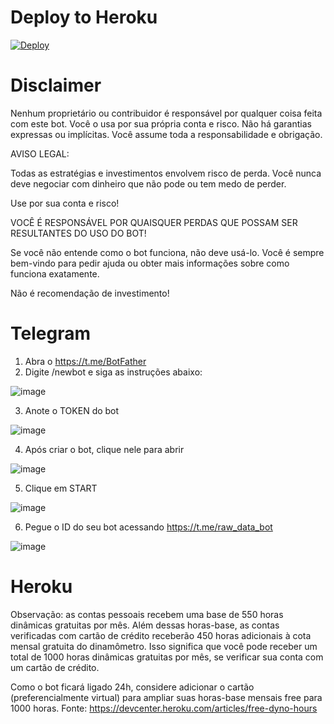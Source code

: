 # Deploy to Heroku
[![Deploy](https://www.herokucdn.com/deploy/button.svg)](https://heroku.com/deploy?template=https://github.com/itxtoledo/biscoint-bot)

# Disclaimer
Nenhum proprietário ou contribuidor é responsável por qualquer coisa feita com este bot. Você o usa por sua própria conta e risco. Não há garantias expressas ou implícitas. Você assume toda a responsabilidade e obrigação.

AVISO LEGAL:

Todas as estratégias e investimentos envolvem risco de perda. Você nunca deve negociar com dinheiro que não pode ou tem medo de perder.

Use por sua conta e risco! 

VOCÊ É RESPONSÁVEL POR QUAISQUER PERDAS QUE POSSAM SER RESULTANTES DO USO DO BOT!

Se você não entende como o bot funciona, não deve usá-lo. Você é sempre bem-vindo para pedir ajuda ou obter mais informações sobre como funciona exatamente.

Não é recomendação de investimento!

# Telegram
1. Abra o https://t.me/BotFather
2. Digite /newbot e siga as instruções abaixo:

![image](https://user-images.githubusercontent.com/54438080/134407558-512d6a08-bb3c-45ed-8d49-0b48d597f364.png)

3. Anote o TOKEN do bot

![image](https://user-images.githubusercontent.com/54438080/134408189-a83e714b-9d91-423b-bcfd-7a690dbc71ae.png)


4. Após criar o bot, clique nele para abrir

![image](https://user-images.githubusercontent.com/54438080/134407708-5467712b-80fe-48a1-a86a-cae9ef549503.png)

5. Clique em START

![image](https://user-images.githubusercontent.com/54438080/134407755-81b76166-e510-4ead-b452-85c9bfaba7c6.png)

6. Pegue o ID do seu bot acessando https://t.me/raw_data_bot

![image](https://user-images.githubusercontent.com/54438080/134407981-9219652e-997e-4242-afbc-340371455e15.png)


# Heroku
Observação: as contas pessoais recebem uma base de 550 horas dinâmicas gratuitas por mês. Além dessas horas-base, as contas verificadas com cartão de crédito receberão 450 horas adicionais à cota mensal gratuita do dinamômetro. Isso significa que você pode receber um total de 1000 horas dinâmicas gratuitas por mês, se verificar sua conta com um cartão de crédito.

Como o bot ficará ligado 24h, considere adicionar o cartão (preferencialmente virtual) para ampliar suas horas-base mensais free para 1000 horas.
Fonte: https://devcenter.heroku.com/articles/free-dyno-hours
